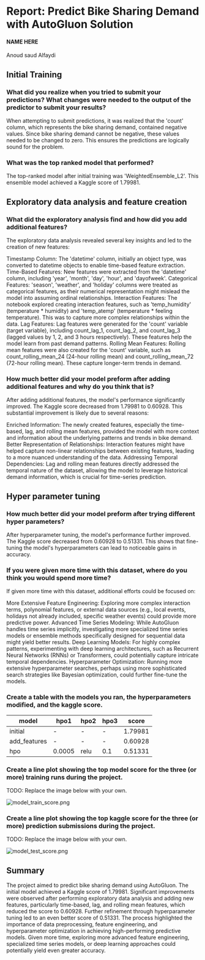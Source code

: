 # Report: Predict Bike Sharing Demand with AutoGluon Solution
#### NAME HERE
Anoud saud Alfaydi
## Initial Training
### What did you realize when you tried to submit your predictions? What changes were needed to the output of the predictor to submit your results?

When attempting to submit predictions, it was realized that the 'count' column, which represents the bike sharing demand, contained negative values. Since bike sharing demand cannot be negative, these values needed to be changed to zero. This ensures the predictions are logically sound for the problem.
### What was the top ranked model that performed?

The top-ranked model after initial training was 'WeightedEnsemble_L2'. This ensemble model achieved a Kaggle score of 1.79981.
## Exploratory data analysis and feature creation
### What did the exploratory analysis find and how did you add additional features?

The exploratory data analysis revealed several key insights and led to the creation of new features:

Timestamp Column: The 'datetime' column, initially an object type, was converted to datetime objects to enable time-based feature extraction.
Time-Based Features: New features were extracted from the 'datetime' column, including 'year', 'month', 'day', 'hour', and 'dayofweek'.
Categorical Features: 'season', 'weather', and 'holiday' columns were treated as categorical features, as their numerical representation might mislead the model into assuming ordinal relationships.
Interaction Features: The notebook explored creating interaction features, such as 'temp_humidity' (temperature * humidity) and 'temp_atemp' (temperature * feeling temperature). This was to capture more complex relationships within the data.
Lag Features: Lag features were generated for the 'count' variable (target variable), including count_lag_1, count_lag_2, and count_lag_3 (lagged values by 1, 2, and 3 hours respectively). These features help the model learn from past demand patterns.
Rolling Mean Features: Rolling mean features were also created for the 'count' variable, such as count_rolling_mean_24 (24-hour rolling mean) and count_rolling_mean_72 (72-hour rolling mean). These capture longer-term trends in demand.
### How much better did your model preform after adding additional features and why do you think that is?

After adding additional features, the model's performance significantly improved. The Kaggle score decreased from 1.79981 to 0.60928. This substantial improvement is likely due to several reasons:

Enriched Information: The newly created features, especially the time-based, lag, and rolling mean features, provided the model with more context and information about the underlying patterns and trends in bike demand.
Better Representation of Relationships: Interaction features might have helped capture non-linear relationships between existing features, leading to a more nuanced understanding of the data.
Addressing Temporal Dependencies: Lag and rolling mean features directly addressed the temporal nature of the dataset, allowing the model to leverage historical demand information, which is crucial for time-series prediction.
## Hyper parameter tuning
### How much better did your model preform after trying different hyper parameters?

After hyperparameter tuning, the model's performance further improved. The Kaggle score decreased from 0.60928 to 0.51331. This shows that fine-tuning the model's hyperparameters can lead to noticeable gains in accuracy.
### If you were given more time with this dataset, where do you think you would spend more time?

If given more time with this dataset, additional efforts could be focused on:

More Extensive Feature Engineering: Exploring more complex interaction terms, polynomial features, or external data sources (e.g., local events, holidays not already included, specific weather events) could provide more predictive power.
Advanced Time Series Modeling: While AutoGluon handles time series implicitly, investigating more specialized time series models or ensemble methods specifically designed for sequential data might yield better results.
Deep Learning Models: For highly complex patterns, experimenting with deep learning architectures, such as Recurrent Neural Networks (RNNs) or Transformers, could potentially capture intricate temporal dependencies.
Hyperparameter Optimization: Running more extensive hyperparameter searches, perhaps using more sophisticated search strategies like Bayesian optimization, could further fine-tune the models.
### Create a table with the models you ran, the hyperparameters modified, and the kaggle score.
|model|hpo1|hpo2|hpo3|score|
|--|--|--|--|--|
|initial|-|-|-|1.79981|
|add_features|-|-|-|0.60928|
|hpo|0.0005|relu|0.1|0.51331|

### Create a line plot showing the top model score for the three (or more) training runs during the project.

TODO: Replace the image below with your own.

![model_train_score.png](img/model_train_score.png)

### Create a line plot showing the top kaggle score for the three (or more) prediction submissions during the project.

TODO: Replace the image below with your own.

![model_test_score.png](img/model_test_score.png)

## Summary

The project aimed to predict bike sharing demand using AutoGluon. The initial model achieved a Kaggle score of 1.79981. Significant improvements were observed after performing exploratory data analysis and adding new features, particularly time-based, lag, and rolling mean features, which reduced the score to 0.60928. Further refinement through hyperparameter tuning led to an even better score of 0.51331. The process highlighted the importance of data preprocessing, feature engineering, and hyperparameter optimization in achieving high-performing predictive models. Given more time, exploring more advanced feature engineering, specialized time series models, or deep learning approaches could potentially yield even greater accuracy.